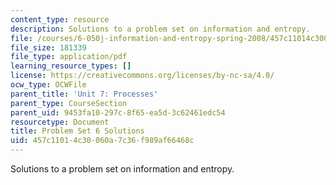 ```yaml
---
content_type: resource
description: Solutions to a problem set on information and entropy.
file: /courses/6-050j-information-and-entropy-spring-2008/457c11014c30060a7c36f989af66468c_MIT6_050JS08_ps_06_sol.pdf
file_size: 181339
file_type: application/pdf
learning_resource_types: []
license: https://creativecommons.org/licenses/by-nc-sa/4.0/
ocw_type: OCWFile
parent_title: 'Unit 7: Processes'
parent_type: CourseSection
parent_uid: 9453fa10-297c-8f65-ea5d-3c62461edc54
resourcetype: Document
title: Problem Set 6 Solutions
uid: 457c1101-4c30-060a-7c36-f989af66468c
---
```

Solutions to a problem set on information and entropy.
